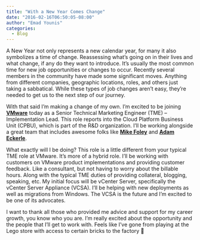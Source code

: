 ```yaml
---
title: "With a New Year Comes Change"
date: "2016-02-16T06:50:05-08:00"
author: "Emad Younis"
categories:
  - Blog
---
```


A New Year not only represents a new calendar year, for many it also symbolizes a time of change. Reassessing what’s going on in their lives and what change, if any do they want to introduce. It’s usually the most common time for new job opportunities or changes to occur. Recently several members in the community have made some significant moves. Anything from different companies, geographic locations, roles, and others just taking a sabbatical. While these types of job changes aren’t easy, they’re needed to get us to the next step of our journey.

With that said I’m making a change of my own. I’m excited to be joining <span style="color: #0000ff;">**[VMware](http://www.vmware.com/)**</span> today as a Senior Technical Marketing Engineer (TME) – Implementation Lead. This role reports into the Cloud Platform Business Unit (CPBU), which is part of the R&amp;D organization. I’ll be working alongside a great team that includes awesome folks like <span style="color: #0000ff;">**[Mike Foley](https://twitter.com/mikefoley)**</span> and **<span style="color: #0000ff;">[Adam Eckerle](https://twitter.com/eck79)</span>**.

What exactly will I be doing? This role is a little different from your typical TME role at VMware. It’s more of a hybrid role. I’ll be working with customers on VMware product implementations and providing customer feedback. Like a consultant, but not having to worry about the billable hours. Along with the typical TME duties of providing collateral, blogging, speaking, etc. My initial focus will be vCenter Server, specifically the vCenter Server Appliance (VCSA). I’ll be helping with new deployments as well as migrations from Windows. The VCSA is the future and I’m excited to be one of its advocates.

I want to thank all those who provided me advice and support for my career growth, you know who you are. I’m really excited about the opportunity and the people that I’ll get to work with. Feels like I’ve gone from playing at the Lego store with access to certain bricks to the factory 🙂

